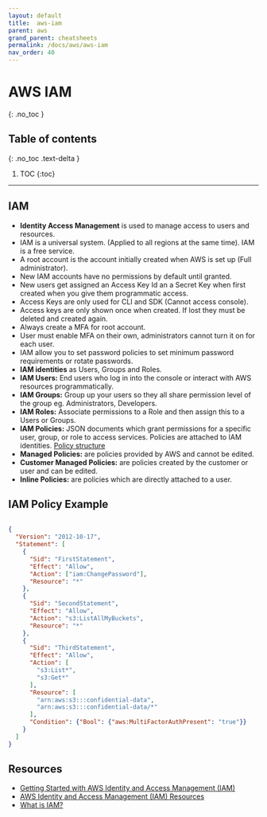 ```yaml
---
layout: default
title:  aws-iam
parent: aws
grand_parent: cheatsheets
permalink: /docs/aws/aws-iam
nav_order: 40
---
```

# AWS IAM
{: .no_toc }

## Table of contents
{: .no_toc .text-delta }

1. TOC
{:toc}

---

## IAM
- **Identity Access Management** is used to manage access to users and resources.
- IAM is a universal system. (Applied to all regions at the same time). IAM is a free service.
- A root account is the account initially created when AWS is set up (Full administrator).
- New IAM accounts have no permissions by default until granted.
- New users get assigned an Access Key Id an a Secret Key when first created when you give them programmatic access.
- Access Keys are only used for CLI and SDK (Cannot access console).
- Access keys are only shown once when created. If lost they must be deleted and created again.
- Always create a MFA for root account.
- User must enable MFA on their own, administrators cannot turn it on for each user.
- IAM allow you to set password policies to set minimum password requirements or rotate passwords.
- **IAM identities** as Users, Groups and Roles.
- **IAM Users:** End users who log in into the console or interact with AWS resources programmatically.
- **IAM Groups:** Group up your users so they all share permission level of the group eg. Administrators, Developers.
- **IAM Roles:** Associate permissions to a Role and then assign this to a Users or Groups.
- **IAM Policies:** JSON documents which grant permissions for a specific user, group, or role to access services. 
Policies are attached to IAM identities. [Policy structure](https://docs.aws.amazon.com/AWSEC2/latest/UserGuide/iam-policy-structure.html)
- **Managed Policies:** are policies provided by AWS and cannot be edited.
- **Customer Managed Policies:** are policies created by the customer or user and can be edited.
- **Inline Policies:** are policies which are directly attached to a user. 

## IAM Policy Example
```json

{
  "Version": "2012-10-17",
  "Statement": [
    {
      "Sid": "FirstStatement",
      "Effect": "Allow",
      "Action": ["iam:ChangePassword"],
      "Resource": "*"
    },
    {
      "Sid": "SecondStatement",
      "Effect": "Allow",
      "Action": "s3:ListAllMyBuckets",
      "Resource": "*"
    },
    {
      "Sid": "ThirdStatement",
      "Effect": "Allow",
      "Action": [
        "s3:List*",
        "s3:Get*"
      ],
      "Resource": [
        "arn:aws:s3:::confidential-data",
        "arn:aws:s3:::confidential-data/*"
      ],
      "Condition": {"Bool": {"aws:MultiFactorAuthPresent": "true"}}
    }
  ]
}
```

## Resources
- [Getting Started with AWS Identity and Access Management (IAM)](https://aws.amazon.com/iam/getting-started/?nc=sn&loc=3)
- [AWS Identity and Access Management (IAM) Resources](https://aws.amazon.com/iam/resources/?nc=sn&loc=4&iam-blogs.sort-by=item.additionalFields.createdDate&iam-blogs.sort-order=desc)
- [What is IAM?](https://docs.aws.amazon.com/IAM/latest/UserGuide/introduction.html)
